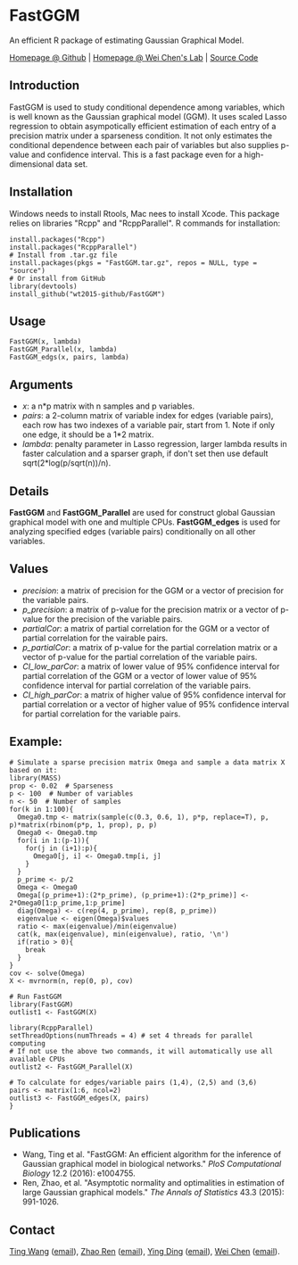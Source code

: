# FastGGM
An efficient R package of estimating Gaussian Graphical Model. 

[Homepage @ Github](http://wt2015-github.github.io/FastGGM/) | [Homepage @ Wei Chen's Lab](http://www.pitt.edu/~wec47/fastGGM.html) | [Source Code](https://github.com/wt2015-github/FastGGM)

## Introduction
FastGGM is used to study conditional dependence among variables, which is well known as the Gaussian graphical model (GGM). It uses scaled Lasso regression to obtain asympotically efficient estimation of each entry of a precision matrix under a sparseness condition. It not only estimates the conditional dependence between each pair of variables but also supplies p-value and confidence interval. This is a fast package even for a high-dimensional data set.

## Installation
Windows needs to install Rtools, Mac nees to install Xcode. This package relies on libraries "Rcpp" and "RcppParallel". R commands for installation:
```
install.packages("Rcpp")
install.packages("RcppParallel")
# Install from .tar.gz file
install.packages(pkgs = "FastGGM.tar.gz", repos = NULL, type = "source")
# Or install from GitHub
library(devtools)
install_github("wt2015-github/FastGGM")
```

## Usage
```
FastGGM(x, lambda)
FastGGM_Parallel(x, lambda)
FastGGM_edgs(x, pairs, lambda)
```

## Arguments
* *x*: a n*p matrix with n samples and p variables.
* *pairs*: a 2-column matrix of variable index for edges (variable pairs), each row has two indexes of a variable pair, start from 1. Note if only one edge, it should be a 1*2 matrix.
* *lambda*: penalty parameter in Lasso regression, larger lambda results in faster calculation and a sparser graph, if don't set then use default sqrt(2*log(p/sqrt(n))/n).

## Details
**FastGGM** and **FastGGM_Parallel** are used for construct global Gaussian graphical model with one and multiple CPUs. **FastGGM_edges** is used for analyzing specified edges (variable pairs) conditionally on all other variables.

## Values
* *precision*: a matrix of precision for the GGM or a vector of precision for the variable pairs.
* *p_precision*: a matrix of p-value for the precision matrix or a vector of p-value for the precision of the variable pairs.
* *partialCor*: a matrix of partial correlation for the GGM or a vector of partial correlation for the vairable pairs.
* *p_partialCor*: a matrix of p-value for the partial correlation matrix or a vector of p-value for the partial correlation of the variable pairs.
* *CI_low_parCor*: a matrix of lower value of 95% confidence interval for partial correlation of the GGM or a vector of lower value of 95% confidence interval for partial correlation of the variable pairs.
* *CI_high_parCor*:  a matrix of higher value of 95% confidence interval for partial correlation or a vector of higher value of 95% confidence interval for partial correlation for the variable pairs.

## Example:
```
# Simulate a sparse precision matrix Omega and sample a data matrix X based on it:
library(MASS) 
prop <- 0.02  # Sparseness
p <- 100  # Number of variables
n <- 50  # Number of samples
for(k in 1:100){
  Omega0.tmp <- matrix(sample(c(0.3, 0.6, 1), p*p, replace=T), p, p)*matrix(rbinom(p*p, 1, prop), p, p) 
  Omega0 <- Omega0.tmp 
  for(i in 1:(p-1)){
    for(j in (i+1):p){
      Omega0[j, i] <- Omega0.tmp[i, j]    
    }    
  } 
  p_prime <- p/2
  Omega <- Omega0
  Omega[(p_prime+1):(2*p_prime), (p_prime+1):(2*p_prime)] <- 2*Omega0[1:p_prime,1:p_prime]
  diag(Omega) <- c(rep(4, p_prime), rep(8, p_prime))
  eigenvalue <- eigen(Omega)$values
  ratio <- max(eigenvalue)/min(eigenvalue)
  cat(k, max(eigenvalue), min(eigenvalue), ratio, '\n')
  if(ratio > 0){
    break
  }
}
cov <- solve(Omega)
X <- mvrnorm(n, rep(0, p), cov)

# Run FastGGM
library(FastGGM)
outlist1 <- FastGGM(X)

library(RcppParallel)
setThreadOptions(numThreads = 4) # set 4 threads for parallel computing
# If not use the above two commands, it will automatically use all available CPUs
outlist2 <- FastGGM_Parallel(X)

# To calculate for edges/variable pairs (1,4), (2,5) and (3,6)
pairs <- matrix(1:6, ncol=2)
outlist3 <- FastGGM_edges(X, pairs)
}
```

## Publications
* Wang, Ting et al. "FastGGM: An efficient algorithm for the inference of Gaussian graphical model in biological networks." *PloS Computational Biology* 12.2 (2016): e1004755.
* Ren, Zhao, et al. "Asymptotic normality and optimalities in estimation of large Gaussian graphical models." *The Annals of Statistics* 43.3 (2015): 991-1026.

## Contact
[Ting Wang](http://wt2015-github.github.io/) ([email](wang9ting@gmail.com)), [Zhao Ren](http://www.pitt.edu/~zren/) ([email](zren@pitt.edu)), [Ying Ding](http://www.publichealth.pitt.edu/home/directory/ying-ding) ([email](YINGDING@pitt.edu)), [Wei Chen](http://www.pitt.edu/~wec47/index.html) ([email](wei.chen@chp.edu)).
